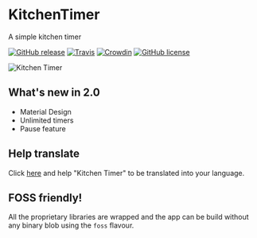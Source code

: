 # KitchenTimer
A simple kitchen timer

[![GitHub release](https://img.shields.io/github/release/leinardi/KitchenTimer.svg?style=plastic)](https://github.com/leinardi/KitchenTimer/releases)
[![Travis](https://img.shields.io/travis/leinardi/KitchenTimer/dev.svg?style=plastic)](https://travis-ci.org/leinardi/KitchenTimer)
[![Crowdin](https://d322cqt584bo4o.cloudfront.net/KitchenTimer/localized.png)](https://crowdin.com/project/KitchenTimer)
[![GitHub license](https://img.shields.io/github/license/leinardi/KitchenTimer.svg?style=plastic)](https://github.com/leinardi/KitchenTimer/blob/master/LICENSE)

![Kitchen Timer](https://github.com/leinardi/KitchenTimer/blob/dev/art/KitchenTimer.gif)

## What's new in 2.0
* Material Design
* Unlimited timers
* Pause feature

## Help translate
Click [here](https://crowdin.com/project/KitchenTimer) and help "Kitchen Timer" to be translated into your language.

## FOSS friendly!
All the proprietary libraries are wrapped and the app can be build without any binary blob using the `foss` flavour.